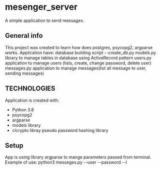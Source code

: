 # mesenger_server
A simple application to send messages. 
## General info
This project was created to learn how does postgres, psycopg2, argparse works.
Application have:
database building script --create_db.py
models.py library to manage tables in database using ActiveRecord pattern
users.py application to manage users (lists, create, change password, delete user)
messages.py application to manage messages(list all message to user, sending messages)        

## TECHNOLOGIES
Application is created with:

* Python 3.8
* psycopg2
* argparse
* models library
* clcrypto libray pseudo password hashing library

## Setup
App is using library argparse to mange parameters passed from terminal.
Example of use:
python3 messeges.py --user<USERNAME> --password<PASSWORD> --l


